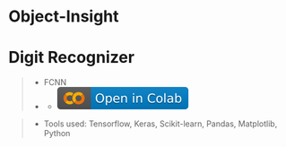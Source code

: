 # Object-Insight

# Digit Recognizer
> - FCNN
> -  - [![](./colab.svg)](https://githubtocolab.com/BhanuIITMandi/Digit_Recogniser/blob/main/digit_reco_fcnn.ipynb "Open Notebook")

> - Tools used: Tensorflow, Keras, Scikit-learn, Pandas, Matplotlib, Python